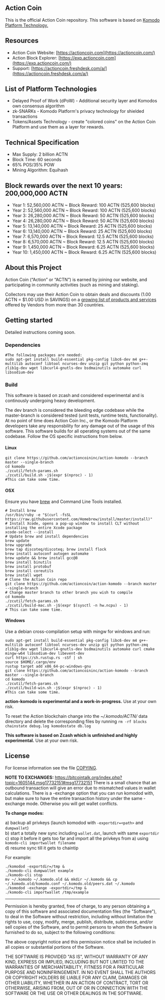 ## Action Coin

This is the official Action Coin repository.  This software is based on [Komodo Platform Technology.](https://komodoplatform.com/) 

## Resources

- Action Coin Website: [https://actioncoin.com](https://actioncoin.com/)
- Action Block Explorer: [https://exp.actioncoin.com](https://exp.actioncoin.com/)
- Support: [https://actioncoin.freshdesk.com/a/](https://actioncoin.freshdesk.com/a/)

## List of Platform Technologies

- Delayed Proof of Work (dPoW) - Additional security layer and Komodos own consensus algorithm  
- zk-SNARKs - Komodo Platform's privacy technology for shielded transactions  
- Tokens/Assets Technology - create "colored coins" on the Action Coin Platform and use them as a layer for rewards.

## Technical Specification

- Max Supply: 2 billion ACTN
- Block Time: 60 seconds
- 65% POS/35% POW
- Mining Algorithm: Equihash

## Block rewards over the next 10 years: 200,000,000 ACTN

- Year 1: 52,560,000 ACTN ~ Block Reward: 100 ACTN (525,600 blocks)
- Year 2: 52,560,000 ACTN ~ Block Reward: 100 ACTN (525,600 blocks)
- Year 3: 26,280,000 ACTN ~ Block Reward: 50 ACTN (525,600 blocks)
- Year 4: 26,280,000 ACTN ~ Block Reward: 50 ACTN (525,600 blocks)
- Year 5: 13,140,000 ACTN ~ Block Reward: 25 ACTN (525,600 blocks)
- Year 6: 13,140,000 ACTN ~ Block Reward: 25 ACTN (525,600 blocks)
- Year 7: 6,570,000 ACTN ~ Block Reward: 12.5 ACTN (525,600 blocks)
- Year 8: 6,570,000 ACTN ~ Block Reward: 12.5 ACTN (525,600 blocks)
- Year 9: 1,450,000 ACTN ~ Block Reward: 6.25 ACTN (525,600 blocks)
- Year 10: 1,450,000 ACTN ~ Block Reward: 6.25 ACTN (525,600 blocks)

## About this Project

Action Coin (“Action” or “ACTN”) is earned by joining our website, and participating in community activities (such as mining and staking).

Collectors may use their Action Coin to obtain deals and discounts (1.00 ACTN = $1.00 USD in SAVINGS) on a [growing list of products and services](https://actioncoin.com/rewards) offered by Vendors from more than 30 countries.

## Getting started

Detailed instructions coming soon.

### Dependencies

```shell
#The following packages are needed:
sudo apt-get install build-essential pkg-config libc6-dev m4 g++-multilib autoconf libtool ncurses-dev unzip git python python-zmq zlib1g-dev wget libcurl4-gnutls-dev bsdmainutils automake curl libsodium-dev
```

### Build

This software is based on zcash and considered experimental and is continously undergoing heavy development.

The dev branch is considered the bleeding edge codebase while the master-branch is considered tested (unit tests, runtime tests, functionality). At no point of time does Action Coin Inc., or the Komodo Platform developers take any responsbility for any damage out of the usage of this software. 
This software builds for all operating systems out of the same codebase. Follow the OS specific instructions from below.

#### Linux

```shell
git clone https://github.com/actioncoininc/action-komodo --branch master --single-branch
cd komodo
./zcutil/fetch-params.sh
./zcutil/build.sh -j$(expr $(nproc) - 1)
#This can take some time.
```

#### OSX

Ensure you have [brew](https://brew.sh) and Command Line Tools installed.
```shell
# Install brew
/usr/bin/ruby -e "$(curl -fsSL https://raw.githubusercontent.com/Homebrew/install/master/install)"
# Install Xcode, opens a pop-up window to install CLT without installing the entire Xcode package
xcode-select --install 
# Update brew and install dependencies
brew update
brew upgrade
brew tap discoteq/discoteq; brew install flock
brew install autoconf autogen automake
brew update && brew install gcc@8
brew install binutils
brew install protobuf
brew install coreutils
brew install wget
# Clone the Action Coin repo
git clone https://github.com/actioncoin/action-komodo --branch master --single-branch
# Change master branch to other branch you wish to compile
cd komodo
./zcutil/fetch-params.sh
./zcutil/build-mac.sh -j$(expr $(sysctl -n hw.ncpu) - 1)
# This can take some time.
```

#### Windows

Use a debian cross-compilation setup with mingw for windows and run:
```shell
sudo apt-get install build-essential pkg-config libc6-dev m4 g++-multilib autoconf libtool ncurses-dev unzip git python python-zmq zlib1g-dev wget libcurl4-gnutls-dev bsdmainutils automake curl cmake mingw-w64 libsodium-dev libevent-dev
curl https://sh.rustup.rs -sSf | sh
source $HOME/.cargo/env
rustup target add x86_64-pc-windows-gnu
git clone https://github.com/actioncoininc/action-komodo --branch master --single-branch
cd komodo
./zcutil/fetch-params.sh
./zcutil/build-win.sh -j$(expr $(nproc) - 1)
#This can take some time.
```
**action-komodo is experimental and a work-in-progress.** Use at your own risk.

To reset the Action blockchain change into the *~/.komodo/ACTN/* data directory and delete the corresponding files by running `rm -rf blocks chainstate debug.log komodostate db.log`


**This software is based on Zcash which is unfinished and highly experimental.** Use at your own risk.

License
-------
For license information see the file [COPYING](COPYING).

**NOTE TO EXCHANGES:**
https://bitcointalk.org/index.php?topic=1605144.msg17732151#msg17732151
There is a small chance that an outbound transaction will give an error due to mismatched values in wallet calculations. There is a -exchange option that you can run komodod with, but make sure to have the entire transaction history under the same -exchange mode. Otherwise you will get wallet conflicts.

**To change modes:**

a) backup all privkeys (launch komodod with `-exportdir=<path>` and `dumpwallet`)  
b) start a totally new sync including `wallet.dat`, launch with same `exportdir`  
c) stop it before it gets too far and import all the privkeys from a) using `komodo-cli importwallet filename`  
d) resume sync till it gets to chaintip  

For example:
```shell
./komodod -exportdir=/tmp &
./komodo-cli dumpwallet example
./komodo-cli stop
mv ~/.komodo ~/.komodo.old && mkdir ~/.komodo && cp ~/.komodo.old/komodo.conf ~/.komodo.old/peers.dat ~/.komodo
./komodod -exchange -exportdir=/tmp &
./komodo-cli importwallet /tmp/example
```
---


Permission is hereby granted, free of charge, to any person obtaining a copy of this software and associated documentation files (the "Software"), to deal in the Software without restriction, including without limitation the rights to use, copy, modify, merge, publish, distribute, sublicense, and/or sell copies of the Software, and to permit persons to whom the Software is furnished to do so, subject to the following conditions:

The above copyright notice and this permission notice shall be included in all copies or substantial portions of the Software.

THE SOFTWARE IS PROVIDED "AS IS", WITHOUT WARRANTY OF ANY KIND, EXPRESS OR IMPLIED, INCLUDING BUT NOT LIMITED TO THE WARRANTIES OF MERCHANTABILITY, FITNESS FOR A PARTICULAR PURPOSE AND NONINFRINGEMENT. IN NO EVENT SHALL THE AUTHORS OR COPYRIGHT HOLDERS BE LIABLE FOR ANY CLAIM, DAMAGES OR OTHER LIABILITY, WHETHER IN AN ACTION OF CONTRACT, TORT OR OTHERWISE, ARISING FROM, OUT OF OR IN CONNECTION WITH THE SOFTWARE OR THE USE OR OTHER DEALINGS IN THE SOFTWARE.
